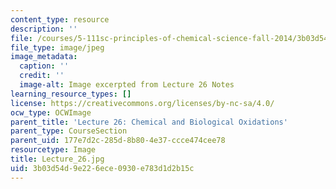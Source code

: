```yaml
---
content_type: resource
description: ''
file: /courses/5-111sc-principles-of-chemical-science-fall-2014/3b03d54d9e226ece0930e783d1d2b15c_Lecture_26.jpg
file_type: image/jpeg
image_metadata:
  caption: ''
  credit: ''
  image-alt: Image excerpted from Lecture 26 Notes
learning_resource_types: []
license: https://creativecommons.org/licenses/by-nc-sa/4.0/
ocw_type: OCWImage
parent_title: 'Lecture 26: Chemical and Biological Oxidations'
parent_type: CourseSection
parent_uid: 177e7d2c-285d-8b80-4e37-ccce474cee78
resourcetype: Image
title: Lecture_26.jpg
uid: 3b03d54d-9e22-6ece-0930-e783d1d2b15c
---
```

